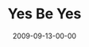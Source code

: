 ---
layout: message
category: message
series: "Commitment"
title: "Yes Be Yes"
date: 2009-09-13-00-00
message_id: 581
audio: "http://s3.amazonaws.com/crossroads-media/messages/audio/commitment.mp3"
audio-duration: "32:27"
description: "Chuck Mingo discusses the importance of keeping commitments."
video: "http://s3.amazonaws.com/crossroads-media/messages/video/Commitment1.mp4"
video-duration: "32:27"
yt-embed-url: "//www.youtube.com/embed/NAkuI2ulhK0"
video-image: "http://s3.amazonaws.com/crossroads-media/images/Commitment1-still.jpg"
tag: 
 - commitment
 - jesus
 - tattoo
 - mingo
explicit: false
---